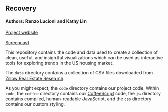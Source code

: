 ## Recovery ##

#### Authors: Renzo Lucioni and Kathy Lin ####

[Project website]()

[Screencast]()

This repository contains the code and data used to create a collection of clean, useful, and insightful visualizations which can be used as interactive tools for exploring trends in the US housing market.

The `data` directory contains a collection of CSV files downloaded from [Zillow Real Estate Research](http://www.zillow.com/research/data/).

As you might expect, the `code` directory contains our project code. Within `code`, the `coffee` directory contains our [CoffeeScript](http://coffeescript.org/) code, the `js` directory contains compiled, human-readable JavaScript, and the `css` directory contains our custom styling.
